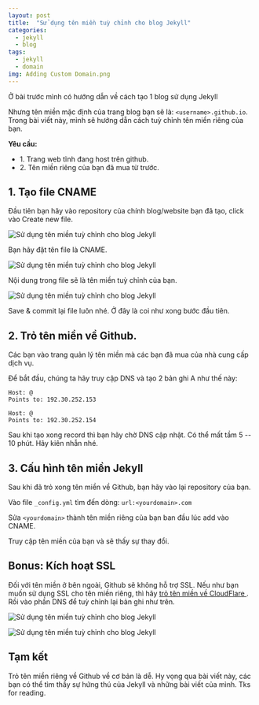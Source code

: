 ```yaml
---
layout: post
title:  "Sử dụng tên miền tuỳ chỉnh cho blog Jekyll"
categories: 
  - jekyll
  - blog
tags:
  - jekyll
  - domain
img: Adding Custom Domain.png
---
```


Ở bài trước mình có hướng dẫn về cách tạo 1 blog sử dụng Jekyll

Nhưng tên miền mặc định của trang blog bạn sẽ là: `<username>.github.io`. Trong bài viết này, mình sẽ hướng dẫn cách tuỳ chỉnh tên miền riêng của bạn.

**Yêu cầu:**

-   1\. Trang web tĩnh đang host trên github.
-   2\. Tên miền riêng của bạn đã mua từ trước.

1\. Tạo file CNAME
------------------

Đầu tiên bạn hãy vào repository của chính blog/website bạn đã tạo, click vào Create new file.

![Sử dụng tên miền tuỳ chỉnh cho blog Jekyll](https://caodem.com/wp-content/uploads/image-11-1024x279.png)

Bạn hãy đặt tên file là CNAME.

![Sử dụng tên miền tuỳ chỉnh cho blog Jekyll](https://caodem.com/wp-content/uploads/image-12.png)

Nội dung trong file sẽ là tên miền tuỳ chỉnh của bạn.

![Sử dụng tên miền tuỳ chỉnh cho blog Jekyll](https://caodem.com/wp-content/uploads/image-13.png)

Save & commit lại file luôn nhé. Ở đây là coi như xong bước đầu tiên.

2\. Trỏ tên miền về Github.
---------------------------

Các bạn vào trang quản lý tên miền mà các bạn đã mua của nhà cung cấp dịch vụ.

Để bắt đầu, chúng ta hãy truy cập DNS và tạo 2 bản ghi A như thế này:

```
Host: @
Points to: 192.30.252.153
```

```
Host: @
Points to: 192.30.252.154
```

Sau khi tạo xong record thì bạn hãy chờ DNS cập nhật. Có thể mất tầm 5 -- 10 phút. Hãy kiên nhẫn nhé.

3\. Cấu hình tên miền Jekyll
----------------------------

Sau khi đã trỏ xong tên miền về Github, bạn hãy vào lại repository của bạn.

Vào file `_config.yml` tìm đến dòng: `url:<yourdomain>.com`

Sửa `<yourdomain>` thành tên miền riêng của bạn ban đầu lúc add vào CNAME.

Truy cập tên miền của bạn và sẽ thấy sự thay đổi.

Bonus: Kích hoạt SSL
--------------------

Đối với tên miền ở bên ngoài, Github sẽ không hỗ trợ SSL. Nếu như bạn muốn sử dụng SSL cho tên miền riêng, thì hãy [trỏ tên miền về CloudFlare ](https://canhme.com/kinh-nghiem/huong-dan-su-dung-cloudflare/). Rồi vào phần DNS để tuỳ chỉnh lại bản ghi như trên.

![Sử dụng tên miền tuỳ chỉnh cho blog Jekyll](https://caodem.com/wp-content/uploads/image-14.png)

![Sử dụng tên miền tuỳ chỉnh cho blog Jekyll](https://caodem.com/wp-content/uploads/image-15-1024x246.png)

Tạm kết
-------

Trỏ tên miền riêng về Github về cơ bản là dễ. Hy vọng qua bài viết này, các bạn có thể tìm thấy sự hứng thú của Jekyll và những bài viết của mình. Tks for reading.
